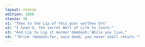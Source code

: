 ```yaml
---
layout: stanza
edition: 1868
stanza: 38
v1: "Then to the Lip of this poor earthen Urn"
v2: "I lean'd, the secret Well of Life to learn:"
v3: "And Lip to Lip it murmur'd&mdash;'While you live,"
v4: "'Drink !&mdash;for, once dead, you never shall return.'"
---
```

